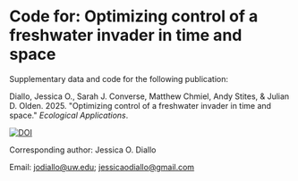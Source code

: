 # Code for: Optimizing control of a freshwater invader in time and space
Supplementary data and code for the following publication:

Diallo, Jessica O., Sarah J. Converse, Matthew Chmiel, Andy Stites, & Julian D. Olden. 2025. "Optimizing control of a freshwater invader in time and space." _Ecological Applications_.

[![DOI](https://zenodo.org/badge/620632463.svg)](https://doi.org/10.5281/zenodo.14927712)


Corresponding author: Jessica O. Diallo 

Email: jodiallo@uw.edu; jessicaodiallo@gmail.com
